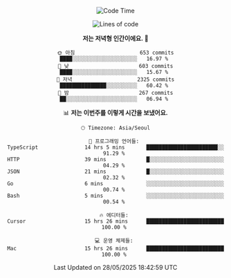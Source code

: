 <div align='center'>
 
<!--START_SECTION:waka-->
![Code Time](http://img.shields.io/badge/Code%20Time-4%2C387%20hrs%203%20mins-blue)

![Lines of code](https://img.shields.io/badge/%EC%A0%80%EB%8A%94%20%EC%97%AC%ED%83%9C%EA%B9%8C%EC%A7%80%20-1.8%20million%20%EC%A4%84%EC%9D%98%20%EC%BD%94%EB%93%9C%EB%A5%BC%20%EC%9E%91%EC%84%B1%ED%96%88%EC%96%B4%EC%9A%94.-blue)

**저는 저녁형 인간이에요. 🦉** 

```text
🌞 아침                     653 commits         ████░░░░░░░░░░░░░░░░░░░░░   16.97 % 
🌆 낮　                     603 commits         ████░░░░░░░░░░░░░░░░░░░░░   15.67 % 
🌃 저녁                     2325 commits        ███████████████░░░░░░░░░░   60.42 % 
🌙 밤　                     267 commits         ██░░░░░░░░░░░░░░░░░░░░░░░   06.94 % 
```


📊 **저는 이번주를 이렇게 시간을 보냈어요.** 

```text
🕑︎ Timezone: Asia/Seoul

💬 프로그래밍 언어들: 
TypeScript               14 hrs 5 mins       ███████████████████████░░   91.29 % 
HTTP                     39 mins             █░░░░░░░░░░░░░░░░░░░░░░░░   04.29 % 
JSON                     21 mins             █░░░░░░░░░░░░░░░░░░░░░░░░   02.32 % 
Go                       6 mins              ░░░░░░░░░░░░░░░░░░░░░░░░░   00.74 % 
Bash                     5 mins              ░░░░░░░░░░░░░░░░░░░░░░░░░   00.54 % 

🔥 에디터들: 
Cursor                   15 hrs 26 mins      █████████████████████████   100.00 % 

💻 운영 체제들: 
Mac                      15 hrs 26 mins      █████████████████████████   100.00 % 
```


 Last Updated on 28/05/2025 18:42:59 UTC
<!--END_SECTION:waka-->
 </div>
<!---
Emewjin/Emewjin is a ✨ special ✨ repository because its `README.md` (this file) appears on your GitHub profile.
You can click the Preview link to take a look at your changes.
--->
